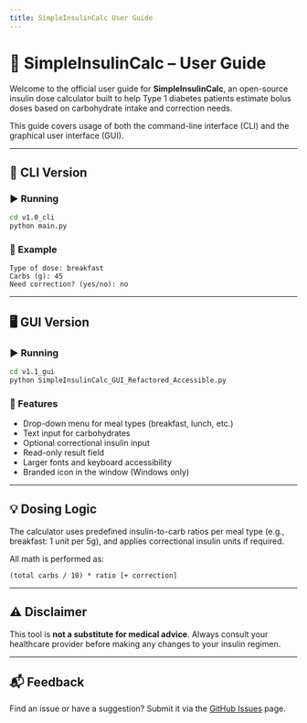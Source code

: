 ```yaml
---
title: SimpleInsulinCalc User Guide
---
```


# 🧭 SimpleInsulinCalc – User Guide

Welcome to the official user guide for **SimpleInsulinCalc**, an open-source insulin dose calculator built to help Type 1 diabetes patients estimate bolus doses based on carbohydrate intake and correction needs.

This guide covers usage of both the command-line interface (CLI) and the graphical user interface (GUI).

---

## 🚀 CLI Version

### ▶️ Running

```bash
cd v1.0_cli
python main.py
```

### 🧪 Example

```
Type of dose: breakfast
Carbs (g): 45
Need correction? (yes/no): no
```

---

## 🖥️ GUI Version

### ▶️ Running

```bash
cd v1.1_gui
python SimpleInsulinCalc_GUI_Refactored_Accessible.py
```

### 🧰 Features

- Drop-down menu for meal types (breakfast, lunch, etc.)
- Text input for carbohydrates
- Optional correctional insulin input
- Read-only result field
- Larger fonts and keyboard accessibility
- Branded icon in the window (Windows only)

---

## 💡 Dosing Logic

The calculator uses predefined insulin-to-carb ratios per meal type (e.g., breakfast: 1 unit per 5g), and applies correctional insulin units if required.

All math is performed as:
```
(total carbs / 10) * ratio [+ correction]
```

---

## ⚠️ Disclaimer

This tool is **not a substitute for medical advice**. Always consult your healthcare provider before making any changes to your insulin regimen.

---

## 📬 Feedback

Find an issue or have a suggestion? Submit it via the [GitHub Issues](https://github.com/mattyhakin/insulin-calculator-simple/issues) page.

